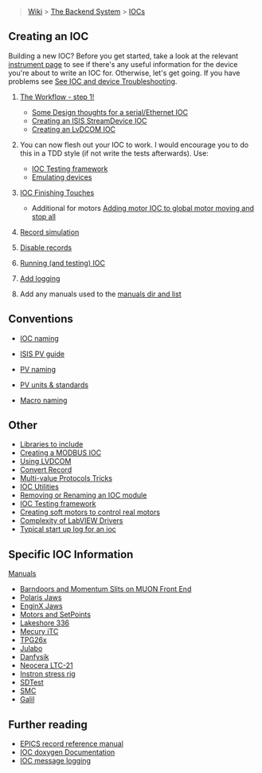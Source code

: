 > [Wiki](Home) > [The Backend System](The-Backend-System) > [IOCs](IOCs)

## Creating an IOC ##
Building a new IOC? Before you get started, take a look at the relevant [instrument page](https://github.com/ISISComputingGroup/IBEX/wiki) to see if there's any useful information for the device you're about to write an IOC for. Otherwise, let's get going. If you have problems see [See IOC and device Troubleshooting](IOC-And-Device-Trouble-Shooting).

1. [The Workflow - step 1!](Creating-an-IOC-Workflow)
    * [Some Design thoughts for a serial/Ethernet IOC](Some-Design-thoughts-for-a-serial-or-Ethernet-IOC)
    * [Creating an ISIS StreamDevice IOC](Creating-an-ISIS-StreamDevice-IOC)
    * [Creating an LvDCOM IOC](Creating-IOC-wrapper-VI)
1. You can now flesh out your IOC to work. I would encourage you to do this in a TDD style (if not write the tests afterwards). Use:
    * [IOC Testing framework](IOC-Testing-Framework)
    * [Emulating devices](Emulating-Devices)

1. [IOC Finishing Touches](IOC-Finishing-Touches)
    * Additional for motors [Adding motor IOC to global motor moving and stop all](/Adding-motor-IOC-to-global-motor-moving-and-stop-all)

1. [Record simulation](Record-Simulation)

1. [Disable records](Disable-records)

1. [Running (and testing) IOC](Running-IOCs)

1. [Add logging](Logging-from-the-archive)

1. Add any manuals used to the [manuals dir and list](Manuals)

## Conventions

* [IOC naming](IOC-Naming)

* [ISIS PV guide](ISIS-PV-Guide)

* [PV naming](PV-Naming)

* [PV units & standards](https://github.com/ISISComputingGroup/ibex_developers_manual/wiki/PV-Units-&-Standards)

* [Macro naming](Macro-Naming)

## Other

* [Libraries to include](IOC-Libraries-to-include-with-order)
* [Creating a MODBUS IOC](MODBUS-IOC) 
* [Using LVDCOM](Using-LVDCOM)
* [Convert Record](convert-record)
* [Multi-value Protocols Tricks](Multi-value-Protocols)
* [IOC Utilities](IOC-Utilities)
* [Removing or Renaming an IOC module ](Removing-or-Renaming-IOC-module)
* [IOC Testing framework](IOC-Testing-Framework)
* [Creating soft motors to control real motors](Creating-soft-motors-to-control-real-motors)
* [Complexity of LabVIEW Drivers](Complexity-of-LabVIEW-Drivers)
* [Typical start up log for an ioc](IOC-Start-Example)
## Specific IOC Information

[Manuals](Manuals)

* [Barndoors and Momentum Slits on MUON Front End](Barndoors-and-Momentum-Slits-on-MUON-Front-End)
* [Polaris Jaws](Polaris-Jaws)
* [EnginX Jaws](EnginX-Jaws)
* [Motors and SetPoints](Motor-SetPoints)
* [Lakeshore 336](Lakeshore336)
* [Mecury iTC](MercuryiTC)
* [TPG26x](TPG26x)
* [Julabo](Julabo)
* [Danfysik](Danfysik)
* [Neocera LTC-21](Neocera-LTC-21)
* [Instron stress rig](Instron-stress-rig)
* [SDTest](SDTest)
* [SMC](SMC)
* [Galil](Galil)

## Further reading ##

* [EPICS record reference manual](http://www.aps.anl.gov/epics/EpicsDocumentation/AppDevManuals/RecordRef/Recordref-1.html)
* [IOC doxygen Documentation](http://epics.isis.rl.ac.uk/doxygen/main/)
* [IOC message logging](Ioc-message-logging)